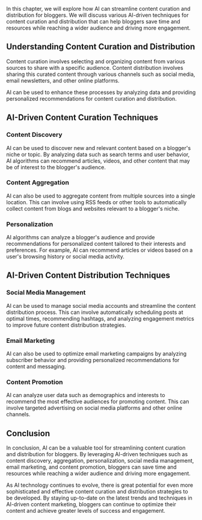 
In this chapter, we will explore how AI can streamline content curation and distribution for bloggers. We will discuss various AI-driven techniques for content curation and distribution that can help bloggers save time and resources while reaching a wider audience and driving more engagement.

Understanding Content Curation and Distribution
-----------------------------------------------

Content curation involves selecting and organizing content from various sources to share with a specific audience. Content distribution involves sharing this curated content through various channels such as social media, email newsletters, and other online platforms.

AI can be used to enhance these processes by analyzing data and providing personalized recommendations for content curation and distribution.

AI-Driven Content Curation Techniques
-------------------------------------

### Content Discovery

AI can be used to discover new and relevant content based on a blogger's niche or topic. By analyzing data such as search terms and user behavior, AI algorithms can recommend articles, videos, and other content that may be of interest to the blogger's audience.

### Content Aggregation

AI can also be used to aggregate content from multiple sources into a single location. This can involve using RSS feeds or other tools to automatically collect content from blogs and websites relevant to a blogger's niche.

### Personalization

AI algorithms can analyze a blogger's audience and provide recommendations for personalized content tailored to their interests and preferences. For example, AI can recommend articles or videos based on a user's browsing history or social media activity.

AI-Driven Content Distribution Techniques
-----------------------------------------

### Social Media Management

AI can be used to manage social media accounts and streamline the content distribution process. This can involve automatically scheduling posts at optimal times, recommending hashtags, and analyzing engagement metrics to improve future content distribution strategies.

### Email Marketing

AI can also be used to optimize email marketing campaigns by analyzing subscriber behavior and providing personalized recommendations for content and messaging.

### Content Promotion

AI can analyze user data such as demographics and interests to recommend the most effective audiences for promoting content. This can involve targeted advertising on social media platforms and other online channels.

Conclusion
----------

In conclusion, AI can be a valuable tool for streamlining content curation and distribution for bloggers. By leveraging AI-driven techniques such as content discovery, aggregation, personalization, social media management, email marketing, and content promotion, bloggers can save time and resources while reaching a wider audience and driving more engagement.

As AI technology continues to evolve, there is great potential for even more sophisticated and effective content curation and distribution strategies to be developed. By staying up-to-date on the latest trends and techniques in AI-driven content marketing, bloggers can continue to optimize their content and achieve greater levels of success and engagement.
